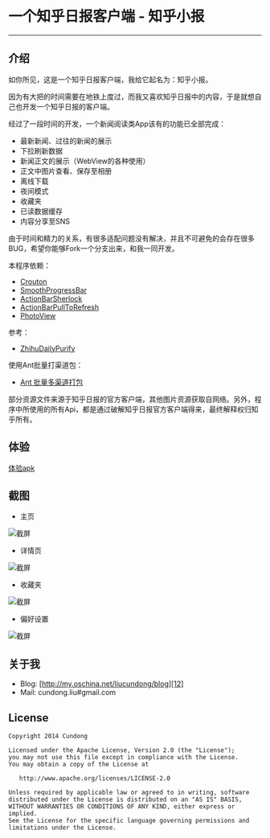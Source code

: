 # 一个知乎日报客户端 - 知乎小报

------

## 介绍

如你所见，这是一个知乎日报客户端，我给它起名为：知乎小报。

因为有大把的时间需要在地铁上度过，而我又喜欢知乎日报中的内容，于是就想自己也开发一个知乎日报的客户端。

经过了一段时间的开发，一个新闻阅读类App该有的功能已全部完成：

* 最新新闻、过往的新闻的展示
* 下拉刷新数据
* 新闻正文的展示（WebView的各种使用）
* 正文中图片查看、保存至相册
* 离线下载
* 夜间模式
* 收藏夹
* 已读数据缓存
* 内容分享至SNS

由于时间和精力的关系，有很多适配问题没有解决，并且不可避免的会存在很多BUG，希望你能够Fork一个分支出来，和我一同开发。

本程序依赖：

* [Crouton][1]
* [SmoothProgressBar][2]
* [ActionBarSherlock][3]
* [ActionBarPullToRefresh][4]
* [PhotoView][5]

参考：
* [ZhihuDailyPurify][6]

使用Ant批量打渠道包：
* [Ant 批量多渠道打包][7]

部分资源文件来源于知乎日报的官方客户端，其他图片资源获取自网络。另外，程序中所使用的所有Api，都是通过破解知乎日报官方客户端得来，最终解释权归知乎所有。

## 体验

[体验apk][13]

## 截图

* 主页

![截屏][8]

* 详情页

![截屏][9]

* 收藏夹

![截屏][10]

* 偏好设置

![截屏][11]

## 关于我

* Blog: [http://my.oschina.net/liucundong/blog][12]
* Mail: cundong.liu#gmail.com

## License

    Copyright 2014 Cundong

    Licensed under the Apache License, Version 2.0 (the "License");
    you may not use this file except in compliance with the License.
    You may obtain a copy of the License at

       http://www.apache.org/licenses/LICENSE-2.0

    Unless required by applicable law or agreed to in writing, software
    distributed under the License is distributed on an "AS IS" BASIS,
    WITHOUT WARRANTIES OR CONDITIONS OF ANY KIND, either express or implied.
    See the License for the specific language governing permissions and
    limitations under the License.


  [1]: https://github.com/keyboardsurfer/Crouton
  [2]: https://github.com/castorflex/SmoothProgressBar
  [3]: https://github.com/JakeWharton/ActionBarSherlock
  [4]: https://github.com/chrisbanes/ActionBar-PullToRefresh
  [5]: https://github.com/chrisbanes/PhotoView
  [6]: https://github.com/izzyleung/ZhihuDailyPurify
  [7]: https://github.com/cundong/blog/blob/master/Android%20Ant%20%E6%89%B9%E9%87%8F%E5%A4%9A%E6%B8%A0%E9%81%93%E6%89%93%E5%8C%85%E5%AE%9E%E4%BE%8B.md
  [8]: https://raw.githubusercontent.com/cundong/ZhihuPaper/master/screenshot/one.png
  [9]: https://raw.githubusercontent.com/cundong/ZhihuPaper/master/screenshot/two.png
  [10]: https://raw.githubusercontent.com/cundong/ZhihuPaper/master/screenshot/three.png
  [11]: https://raw.githubusercontent.com/cundong/ZhihuPaper/master/screenshot/four.png
  [12]: http://my.oschina.net/liucundong/blog
  [13]: https://github.com/cundong/ZhihuPaper/blob/master/apk/iZhihuPaper%20V2.1.3.apk
